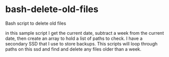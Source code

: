 # bash-delete-old-files
Bash script to delete old files

in this sample script I get the current date, subtract a week from the current date, then create an array to hold a list of paths to check. I have a secondary SSD that I use to store backups. This scripts will loop through paths on this ssd and find and delete any files older than a week.
